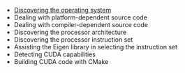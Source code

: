 - [Discovering the operating system](recipe-0011/README.md)
- Dealing with platform-dependent source code
- Dealing with compiler-dependent source code
- Discovering the processor architecture
- Discovering the processor instruction set
- Assisting the Eigen library in selecting the instruction set
- Detecting CUDA capabilities
- Building CUDA code with CMake
